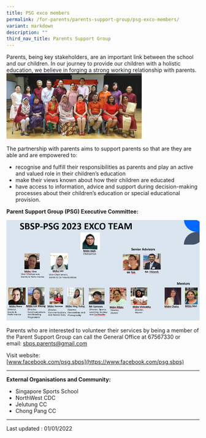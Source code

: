 ```yaml
---
title: PSG exco members
permalink: /for-parents/parents-support-group/psg-exco-members/
variant: markdown
description: ""
third_nav_title: Parents Support Group
---
```

Parents, being key stakeholders, are an important link between the school and our children. In our journey to provide our children with a holistic education, we believe in forging a strong working relationship with parents.
<img src="/images/PSG.jpeg" style="width:70%">

The partnership with parents aims to support parents so that are they are able and are empowered to:  
  

*   recognise and fulfill their responsibilities as parents and play an active and valued role in their children’s education
*   make their views known about how their children are educated
*   have access to information, advice and support during decision-making processes about their children’s education or special educational provision.  
      
    

**Parent Support Group (PSG) Executive Committee:**

![](/images/2023_PSG_Exco.PNG)

Parents who are interested to volunteer their services by being a member of the Parent Support Group can call the General Office at 67567330 or email:&nbsp;[sbps.parents@gmail.com](mailto:sbps.parents@gmail.com)  
  
Visit website:  
[www.facebook.com/psg.sbps](https://www.facebook.com/psg.sbps)  
  
  

* * *

  
**External Organisations and Community:**  

*   Singapore Sports School
*   NorthWest CDC
*   Jelutung CC
*   Chong Pang CC

* * *

  
Last updated : 01/01/2022